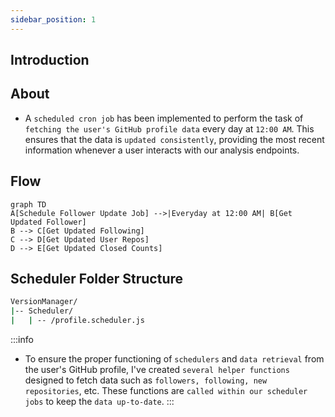 ```yaml
---
sidebar_position: 1
---
```


## Introduction

## About

- A `scheduled cron job` has been implemented to perform the task of `fetching the user's GitHub profile data` every day at `12:00 AM`. This ensures that the data is `updated consistently`, providing the most recent information whenever a user interacts with our analysis endpoints.

## Flow

```mermaid
graph TD
A[Schedule Follower Update Job] -->|Everyday at 12:00 AM| B[Get Updated Follower]
B --> C[Get Updated Following]
C --> D[Get Updated User Repos]
D --> E[Get Updated Closed Counts]
```

## Scheduler Folder Structure

```bash title="Controller"
VersionManager/
|-- Scheduler/
|   | -- /profile.scheduler.js
```

:::info

- To ensure the proper functioning of `schedulers` and `data retrieval` from the user's GitHub profile, I've created `several helper functions` designed to fetch data such as `followers, following, new repositories`, etc. These functions are `called within our scheduler jobs` to keep the `data up-to-date`.
  :::
